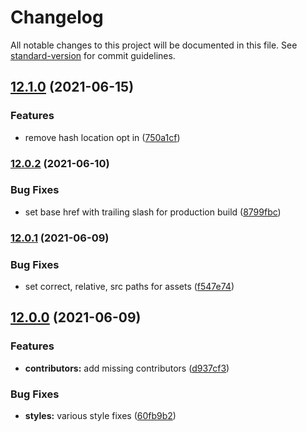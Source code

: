 # Changelog

All notable changes to this project will be documented in this file. See [standard-version](https://github.com/conventional-changelog/standard-version) for commit guidelines.

## [12.1.0](https://github.com/tomastrajan/angular-ngrx-material-starter/compare/v12.0.2...v12.1.0) (2021-06-15)

### Features

- remove hash location opt in ([750a1cf](https://github.com/tomastrajan/angular-ngrx-material-starter/commit/750a1cff85af69d97ad0499f448edfffaa9ad742))

### [12.0.2](https://github.com/tomastrajan/angular-ngrx-material-starter/compare/v12.0.1...v12.0.2) (2021-06-10)

### Bug Fixes

- set base href with trailing slash for production build ([8799fbc](https://github.com/tomastrajan/angular-ngrx-material-starter/commit/8799fbc822bc8bd688c079c24e822191ac8b862c))

### [12.0.1](https://github.com/tomastrajan/angular-ngrx-material-starter/compare/v12.0.0...v12.0.1) (2021-06-09)

### Bug Fixes

- set correct, relative, src paths for assets ([f547e74](https://github.com/tomastrajan/angular-ngrx-material-starter/commit/f547e742f2ed24a5304ac5987514c49ae2b43bc5))

## [12.0.0](https://github.com/tomastrajan/angular-ngrx-material-starter/compare/v10.1.2...v12.0.0) (2021-06-09)

### Features

- **contributors:** add missing contributors ([d937cf3](https://github.com/tomastrajan/angular-ngrx-material-starter/commit/d937cf394193e4e828ef1b9e98f174c0af96e7fd))

### Bug Fixes

- **styles:** various style fixes ([60fb9b2](https://github.com/tomastrajan/angular-ngrx-material-starter/commit/60fb9b29a87770d3fc32b5298976ae91ba17c70d))
